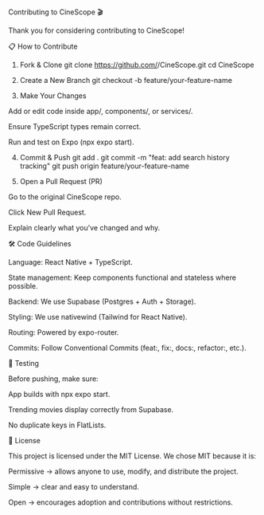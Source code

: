 Contributing to CineScope 🎬

Thank you for considering contributing to CineScope!

📋 How to Contribute
1. Fork & Clone
git clone https://github.com/<your-username>/CineScope.git
cd CineScope

2. Create a New Branch
git checkout -b feature/your-feature-name

3. Make Your Changes

Add or edit code inside app/, components/, or services/.

Ensure TypeScript types remain correct.

Run and test on Expo (npx expo start).

4. Commit & Push
git add .
git commit -m "feat: add search history tracking"
git push origin feature/your-feature-name

5. Open a Pull Request (PR)

Go to the original CineScope repo.

Click New Pull Request.

Explain clearly what you’ve changed and why.

🛠 Code Guidelines

Language: React Native + TypeScript.

State management: Keep components functional and stateless where possible.

Backend: We use Supabase (Postgres + Auth + Storage).

Styling: We use nativewind (Tailwind for React Native).

Routing: Powered by expo-router.

Commits: Follow Conventional Commits
 (feat:, fix:, docs:, refactor:, etc.).

🧪 Testing

Before pushing, make sure:

App builds with npx expo start.

Trending movies display correctly from Supabase.

No duplicate keys in FlatLists.

📄 License

This project is licensed under the MIT License.
We chose MIT because it is:

Permissive → allows anyone to use, modify, and distribute the project.

Simple → clear and easy to understand.

Open → encourages adoption and contributions without restrictions.
